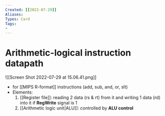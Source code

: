 ```yaml
---
Created: [[2022-07-29]]
Aliases: 
Types: Card
Tags: 
- 
---
```

# Arithmetic-logical instruction datapath
![[Screen Shot 2022-07-29 at 15.06.41.png]]
- for [[MIPS R-format]] instructions (add, sub, and, or, slt)
- Elements: 
  1. [[Register file]]: reading 2 data (rs & rt) from it and writing 1 data (rd) into it if **RegWrite** signal is 1
  2. [[Arithmetic logic unit|ALU]]: controlled by **ALU control**